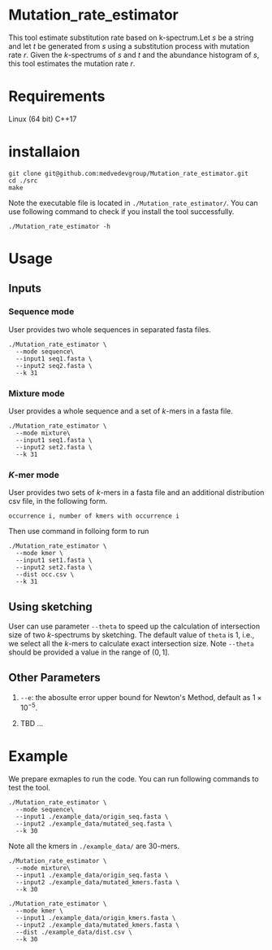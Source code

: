 # Mutation_rate_estimator

This tool estimate substitution rate based on k-spectrum.Let $s$ be a string and let $t$ be generated from $s$ using a substitution process with mutation rate $r$. Given the $k$-spectrums of $s$ and $t$ and the abundance histogram of $s$, this tool estimates the mutation rate $r$.

# Requirements

Linux (64 bit)
C++17

# installaion

```
git clone git@github.com:medvedevgroup/Mutation_rate_estimator.git
cd ./src
make
```

Note the executable file is located in `./Mutation_rate_estimator/`. You can use following command to check if you install the tool successfully. 

```
./Mutation_rate_estimator -h
```

# Usage


## Inputs

### Sequence mode

User provides two whole sequences in separated fasta files.

```
./Mutation_rate_estimator \
  --mode sequence\
  --input1 seq1.fasta \
  --input2 seq2.fasta \
  --k 31
```


### Mixture mode

User provides a whole sequence and a set of $k$-mers in a fasta file. 

```
./Mutation_rate_estimator \
  --mode mixture\
  --input1 seq1.fasta \
  --input2 set2.fasta \
  --k 31
```

### $K$-mer mode

User provides two sets of $k$-mers in a fasta file and an additional distribution csv file, in the following form.

```
occurrence i, number of kmers with occurrence i
```

Then use command in folloing form to run

```
./Mutation_rate_estimator \
  --mode kmer \
  --input1 set1.fasta \
  --input2 set2.fasta \
  --dist occ.csv \
  --k 31
```

## Using sketching

User can use parameter `--theta` to speed up the calculation of intersection size of two $k$-spectrums by sketching. The default value of `theta` is $1$, i.e., we select all the $k$-mers to calculate exact intersection size. Note `--theta` should be provided a value in the range of $(0,1]$.

## Other Parameters

1. `--e`: the abosulte error upper bound for Newton's Method, default as $1 \times 10^{-5}$. 

2. TBD ...


# Example

We prepare exmaples to run the code. You can run following commands to test the tool.

```
./Mutation_rate_estimator \
  --mode sequence\
  --input1 ./example_data/origin_seq.fasta \
  --input2 ./example_data/mutated_seq.fasta \
  --k 30
```

Note all the kmers in `./example_data/` are 30-mers.

```
./Mutation_rate_estimator \
  --mode mixture\
  --input1 ./example_data/origin_seq.fasta \
  --input2 ./example_data/mutated_kmers.fasta \
  --k 30
```

```
./Mutation_rate_estimator \
  --mode kmer \
  --input1 ./example_data/origin_kmers.fasta \
  --input2 ./example_data/mutated_kmers.fasta \
  --dist ./example_data/dist.csv \
  --k 30
```

